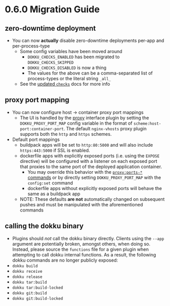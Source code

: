 # 0.6.0 Migration Guide

## zero-downtime deployment

- You can now **actually** disable zero-downtime deployments per-app and per-process-type
  - Some config variables have been moved around
    - `DOKKU_CHECKS_ENABLED` has been migrated to `DOKKU_CHECKS_SKIPPED`
    - `DOKKU_CHECKS_DISABLED` is now a thing
    - The values for the above can be a comma-separated list of process-types or the literal string `_all_`
  - See the [updated `checks`](/dokku/checks-examples/) docs for more info

## proxy port mapping

- You can now configure host -> container proxy port mappings
  - The UI is handled by the [proxy](/dokku/proxy/) interface plugin by setting the `DOKKU_PROXY_PORT_MAP` config variable in the format of `scheme:host-port:container-port`. The default `nginx-vhosts` proxy plugin supports both the `http` and `https` schemes.
- Default port mappings
  - buildpack apps will be set to `http:80:5000` and will also include `https:443:5000` if SSL is enabled.
  - dockerfile apps with explicitly exposed ports (i.e. using the `EXPOSE` directive) will be configured with a listener on each exposed port that proxies to the same port of the deployed application container.
    - You may override this behavior with the [`proxy:ports-*` commands](/dokku/proxy/) or by directly setting `DOKKU_PROXY_PORT_MAP` with the `config:set` command
    - dockerfile apps without explicitly exposed ports will behave the same as a buildpack app
  - NOTE: These defaults **are not** automatically changed on subsequent pushes and must be manipulated with the aforementioned commands

## calling the dokku binary

- Plugins should *not* call the dokku binary directly. Clients using the `--app` argument are potentially broken, amongst others, when doing so. Instead, please source the `functions` file for a given plugin when attempting to call dokku internal functions. As a result, the following dokku commands are no longer publicly exposed:
 - `dokku build`
 - `dokku receive`
 - `dokku release`
 - `dokku tar:build`
 - `dokku tar:build-locked`
 - `dokku git:build`
 - `dokku git:build-locked`
